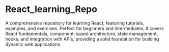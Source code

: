 # React_learning_Repo
A comprehensive repository for learning React, featuring tutorials, examples, and exercises. Perfect for beginners and intermediates, it covers React fundamentals, component-based architecture, state management, hooks, and integration with APIs, providing a solid foundation for building dynamic web applications.
